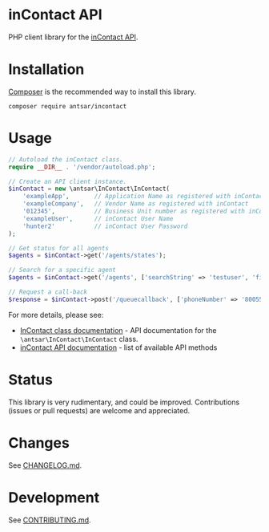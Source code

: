 # inContact API

PHP client library for the [inContact API](https://developer.incontact.com/api/).

# Installation

[Composer](https://getcomposer.org/) is the recommended way to install this library.

`composer require antsar/incontact`

# Usage

```php
// Autoload the inContact class.
require __DIR__ . '/vendor/autoload.php';

// Create an API client instance.
$inContact = new \antsar\InContact\InContact(
    'exampleApp',       // Application Name as registered with inContact
    'exampleCompany',   // Vendor Name as registered with inContact
    '012345',           // Business Unit number as registered with inContact
    'exampleUser',      // inContact User Name
    'hunter2'           // inContact User Password
);

// Get status for all agents
$agents = $inContact->get('/agents/states');

// Search for a specific agent
$agents = $inContact->get('/agents', ['searchString' => 'testuser', 'fields' => 'userName']);

// Request a call-back
$response = $inContact->post('/queuecallback', ['phoneNumber' => '8005550100']);
```

For more details, please see:

* [InContact class documentation](doc/) - API documentation for the `\antsar\InContact\InContact` class.
* [inContact API documentation](https://developer.incontact.com/API) - list of available API methods


# Status

This library is very rudimentary, and could be improved. Contributions (issues or pull requests) are welcome and appreciated.

# Changes

See [CHANGELOG.md](CHANGELOG.md).

# Development

See [CONTRIBUTING.md](CONTRIBUTING.md).
